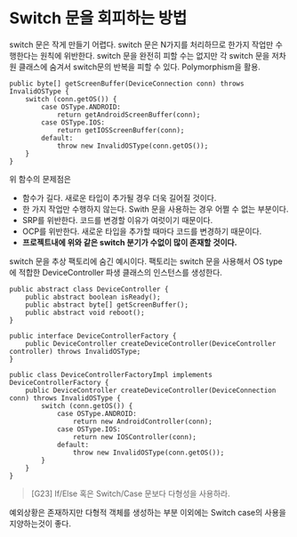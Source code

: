 # Switch 문을 회피하는 방법
switch 문은 작게 만들기 어렵다. switch 문은 N가지를 처리하므로 한가지 작업만 수행한다는 원칙에 위반한다. switch 문을 완전히 피할 수는 없지만 각 switch 문을 저차원 클래스에 숨겨서 switch문의 반복을 피할 수 있다. Polymorphism을 활용.

```
public byte[] getScreenBuffer(DeviceConnection conn) throws InvalidOSType {
    switch (conn.getOS()) {
        case OSType.ANDROID:
            return getAndroidScreenBuffer(conn);
        case OSType.IOS:
            return getIOSScreenBuffer(conn);
        default:
            throw new InvalidOSType(conn.getOS());
    }
}
```
위 함수의 문제점은

* 함수가 길다. 새로운 타입이 추가될 경우 더욱 길어질 것이다.
* 한 가지 작업만 수행하지 않는다. Swith 문을 사용하는 경우 어쩔 수 없는 부분이다.
* SRP를 위반한다. 코드를 변경할 이유가 여럿이기 때문이다.
* OCP를 위반한다. 새로운 타입을 추가할 때마다 코드를 변경하기 때문이다.
* **프로젝트내에 위와 같은 switch 분기가 수없이 많이 존재할 것이다.**

switch 문을 추상 팩토리에 숨긴 예시이다. 팩토리는 switch 문을 사용해서 OS type에 적합한 DeviceController 파생 클래스의 인스턴스를 생성한다. 

```
public abstract class DeviceController {
    public abstract boolean isReady();
    public abstract byte[] getScreenBuffer();
    public abstract void reboot();
}
```
```
public interface DeviceControllerFactory {
    public DeviceController createDeviceController(DeviceController controller) throws InvalidOSType;
}
```
```
public class DeviceControllerFactoryImpl implements DeviceControllerFactory {
    public DeviceController createDeviceController(DeviceConnection conn) throws InvalidOSType {
        switch (conn.getOS()) {
            case OSType.ANDROID:
                return new AndroidController(conn);
            case OSType.IOS:
                return new IOSController(conn);
            default:
                throw new InvalidOSType(conn.getOS());
        }
    }
}
```
> [G23] If/Else 혹은 Switch/Case 문보다 다형성을 사용하라.

예외상황은 존재하지만 다형적 객체를 생성하는 부분 이외에는 Switch case의 사용을 지양하는것이 좋다.
